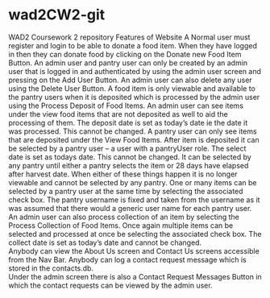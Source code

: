 # wad2CW2-git
WAD2 Coursework 2 repository
Features of Website
A Normal user must register and login to be able to donate a food item.  When they have logged in then they can donate food by clicking on the Donate new Food Item Button.
An admin user and pantry user can only be created by an admin user that is logged in and authenticated by using the admin user screen and pressing on the Add User Button.  An admin user can also delete any user using the Delete User Button.
A food item is only viewable and available to the pantry users when it is deposited which is processed by the admin user using the Process Deposit of Food Items.  An admin user can see items under the view food items that are not deposited as well to aid the processing of them.  The deposit date is set as today’s date ie the date it was processed.  This cannot be changed.    A pantry user can only see items that are deposited under the View Food Items.  After item is deposited it can be selected by a pantry user – a user with a pantryUser role.   The select date is set as todays date.  This cannot be changed.   It can be selected by any pantry until either a pantry selects the item or 28 days have elapsed after harvest date.  When either of these things happen it is no longer viewable and cannot be selected by any pantry.  One or many items can be selected by a pantry user at the same time by selecting the associated check box.  The pantry username is fixed and taken from the username as it was assumed that there would a generic user name for each pantry user.
An admin user can also process collection of an item by selecting the Process Collection of Food Items.  Once again multiple items can be selected and processed at once be selecting the associated check box.  The collect date is set as today’s date and cannot be changed.  
Anybody can view the About Us screen and Contact Us screens accessible from the Nav Bar.  Anybody can log a contact request message which is stored in the contacts.db.  
Under the admin screen there is also a Contact Request Messages Button in which the contact requests can be viewed by the admin user.
 

